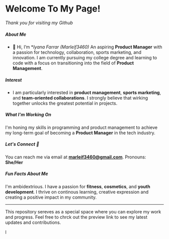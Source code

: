 # Welcome To My Page!
 
 _Thank you for visiting my Github_ 

##### _About Me_  #####
- 👋 Hi, I’m **Iyana Farrar (Marleif3460)*  An aspiring **Product Manager** with a passion for technology, collaboration, sports marketing, and innovation. I am currently pursuing my college degree and learning to code with a focus on transitioning into the field of **Product Management**.

##### _Interest_ #####
- I am particularly interested in **product management**, **sports marketing**, and **team-oriented collaborations**. I strongly believe that wirking together unlocks the greatest potential in projects.

 ##### _What I'm Working On_ #####
 I'm honing my skills in programming and product management to achieve my long-term goal of becoming a **Product Manager** in the tech industry.

 ##### _Let's Connect_ 🥇 #####
 You can reach me via email at **marleif3460@gmail.com**.
 Pronouns: **She/Her**

 ##### _Fun Facts About Me_ #####
 I'm ambidextrious.
 I have a passion for **fitness**, **cosmetics**, and **youth development**.
 I thrive on continous learning, creative expression and creating a positive impact in my community.

 ---
This repository sereves as a special space where you can explore my work and progress. Feel free to chrck out the preview link to see my latest updates and contributions. 

<!---
marleif3460/marleif3460 is a ✨ special ✨repository because its `README.md` (this file) appears on your GitHub profile.
You can click the Preview link to take a look at your changes.
---> l
